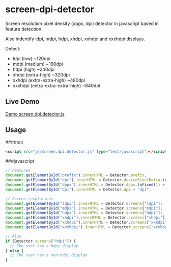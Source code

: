 screen-dpi-detector
====================

Screen resolution pixel density (dppx, dpi) detector in javascript based in feature detection.

Also indentify ldpi, mdpi, hdpi, xhdpi, xxhdpi and xxxhdpi displays. 

Detect:
 * ldpi (low) ~120dpi
 * mdpi (medium) ~160dpi
 * hdpi (high) ~240dpi
 * xhdpi (extra-high) ~320dpi
 * xxhdpi (extra-extra-high) ~480dpi
 * xxxhdpi (extra-extra-extra-high) ~640dpi

## Live Demo
[Demo screen.dpi.detector.js](http://jorgegilramos.github.io/me/test/demo.html)

## Usage

###html
```html
<script src="js/screen.dpi.detector.js" type="text/javascript"></script>
```

###javascript

```javascript
// Features
document.getElementById("prefix").innerHTML = Detector.prefix;
document.getElementById("dpr").innerHTML = Detector.devicePixelRatio.toFixed(1);
document.getElementById("dppx").innerHTML = Detector.dppx.toFixed(1) + "dppx";
document.getElementById("dpi").innerHTML = Detector.dpi + "dpi";

// Screen resolutions
document.getElementById("ldpi").innerHTML = Detector.screens["ldpi"];
document.getElementById("mdpi").innerHTML = Detector.screens["mdpi"];
document.getElementById("hdpi").innerHTML = Detector.screens["hdpi"];
document.getElementById("xhdpi").innerHTML = Detector.screens["xhdpi"];
document.getElementById("xxhdpi").innerHTML = Detector.screens["xxhdpi"];
document.getElementById("xxxhdpi").innerHTML = Detector.screens["xxxhdpi"];

// Also
if (Detector.screens["hdpi"]) {
  // The user has a hdpi display 
} else {
  // The user has a non-hdpi display
}
```
